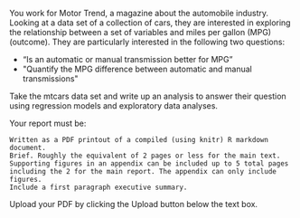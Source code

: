 
You work for Motor Trend, a magazine about the automobile industry. Looking at a data set of a collection of cars, they are interested in exploring the relationship between a set of variables and miles per gallon (MPG) (outcome). They are particularly interested in the following two questions:

- “Is an automatic or manual transmission better for MPG”
- "Quantify the MPG difference between automatic and manual transmissions"

Take the mtcars data set and write up an analysis to answer their question using regression models and exploratory data analyses.

Your report must be:

    Written as a PDF printout of a compiled (using knitr) R markdown document.
    Brief. Roughly the equivalent of 2 pages or less for the main text. Supporting figures in an appendix can be included up to 5 total pages including the 2 for the main report. The appendix can only include figures.
    Include a first paragraph executive summary.

Upload your PDF by clicking the Upload button below the text box.
